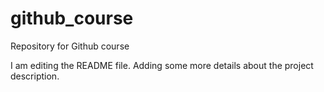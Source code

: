 # github_course
Repository for Github course

I am editing the README file. Adding some more details about the project description.

